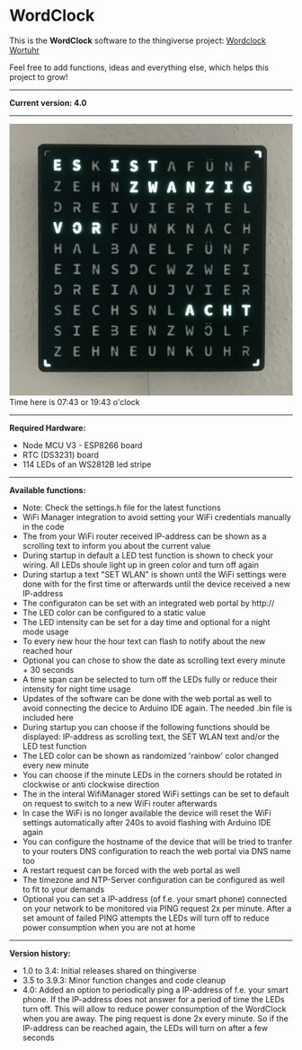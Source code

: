 # WordClock

This is the <b>WordClock</b> software to the thingiverse project: <a href="https://www.thingiverse.com/thing:4693081" target="_blank">Wordclock Wortuhr</a>

Feel free to add functions, ideas and everything else, which helps this project to grow! 

<hr>

<b>Current version: 4.0         </b>

<hr>

<img src="9CA8B21F-5ED3-4F7D-95CA-FCF97703D408.jpeg">
Time here is 07:43 or 19:43 o'clock

<hr>

<b>Required Hardware:</b>
- Node MCU V3 - ESP8266 board
- RTC (DS3231) board 
- 114 LEDs of an WS2812B led stripe 

<hr>

<b>Available functions:</b>
- Note: Check the settings.h file for the latest functions
- WiFi Manager integration to avoid setting your WiFi credentials manually in the code
- The from your WiFi router received IP-address can be shown as a scrolling text to inform you about the current value
- During startup in default a LED test function is shown to check your wiring. All LEDs shoule light up in green color and turn off again
- During startup a text "SET WLAN" is shown until the WiFi settings were done with for the first time or afterwards until the device received a new IP-address
- The configuraton can be set with an integrated web portal by http://<your-WordClock-IP-address>
- The LED color can be configured to a static value
- The LED intensity can be set for a day time and optional for a night mode usage
- To every new hour the hour text can flash to notify about the new reached hour
- Optional you can chose to show the date as scrolling text every minute + 30 seconds
- A time span can be selected to turn off the LEDs fully or reduce their intensity for night time usage
- Updates of the software can be done with the web portal as well to avoid connecting the decice to Arduino IDE again. The needed .bin file is included here
- During startup you can choose if the following functions should be displayed: IP-address as scrolling text, the SET WLAN text and/or the LED test function
- The LED color can be shown as randomized 'rainbow' color changed every new minute 
- You can choose if the minute LEDs in the corners should be rotated in clockwise or anti clockwise direction
- The in the interal WifiManager stored WiFi settings can be set to default on request to switch to a new WiFi router afterwards
- In case the WiFi is no longer available the device will reset the WiFi settings automatically after 240s to avoid flashing with Arduino IDE again
- You can configure the hostname of the device that will be tried to tranfer to your routers DNS configuration to reach the web portal via DNS name too
- A restart request can be forced with the web portal as well
- The timezone and NTP-Server configuration can be configured as well to fit to your demands
- Optional you can set a IP-address (of f.e. your smart phone) connected on your network to be monitored via PING request 2x per minute. After a set amount of failed PING attempts the LEDs will turn off to reduce power consumption when you are not at home

<hr>

<b>Version history:</b>
- 1.0 to 3.4: 	Initial releases shared on thingiverse
- 3.5 to 3.9.3:	Minor function changes and code cleanup
- 4.0: 		Added an option to periodically ping a IP-address of f.e. your smart phone. 
		If the IP-address does not answer for a period of time the LEDs turn off. 
		This will allow to reduce power consumption of the WordClock when you are away.
		The ping request is done 2x every minute. So if the IP-address can be reached
		again, the LEDs will turn on after a few seconds
